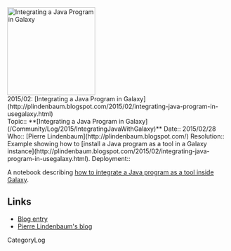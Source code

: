 <div class='center'><a href='http://plindenbaum.blogspot.com/2015/02/integrating-java-program-in-usegalaxy.html'><img src='/Images/Logos/JavaLogoWide.png' alt='Integrating a Java Program in Galaxy' width="200" /></a></div>

<div class="title">2015/02: [Integrating a Java Program in Galaxy](http://plindenbaum.blogspot.com/2015/02/integrating-java-program-in-usegalaxy.html)</div>



<div class='logbox'>
 Topic:: **[Integrating a Java Program in Galaxy](/Community/Log/2015/IntegratingJavaWithGalaxy)**
 Date:: 2015/02/28
 Who:: [Pierre Lindenbaum](http://plindenbaum.blogspot.com/)
 Resolution:: Example showing how to [install a Java program as a tool in a Galaxy instance](http://plindenbaum.blogspot.com/2015/02/integrating-java-program-in-usegalaxy.html).
 Deployment:: 
</div>

A notebook describing [how to integrate a Java program as a tool inside Galaxy](http://plindenbaum.blogspot.com/2015/02/integrating-java-program-in-usegalaxy.html).  

## Links

* [Blog entry](http://plindenbaum.blogspot.com/2015/02/integrating-java-program-in-usegalaxy.html)
* [Pierre Lindenbaum's blog](http://plindenbaum.blogspot.com/)

CategoryLog
